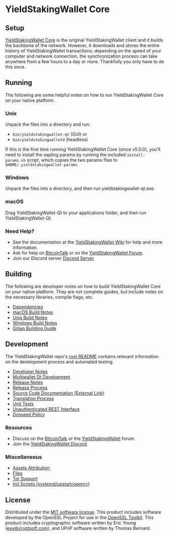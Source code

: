 YieldStakingWallet Core
=============

Setup
---------------------
[YieldStakingWallet Core](http://yieldstakingwallet.org/wallet) is the original YieldStakingWallet client and it builds the backbone of the network. However, it downloads and stores the entire history of YieldStakingWallet transactions; depending on the speed of your computer and network connection, the synchronization process can take anywhere from a few hours to a day or more. Thankfully you only have to do this once.

Running
---------------------
The following are some helpful notes on how to run YieldStakingWallet Core on your native platform.

### Unix

Unpack the files into a directory and run:

- `bin/yieldstakingwallet-qt` (GUI) or
- `bin/yieldstakingwalletd` (headless)

If this is the first time running YieldStakingWallet Core (since v5.0.0), you'll need to install the sapling params by running the included `install-params.sh` script, which copies the two params files to `$HOME/.yieldstakingwallet-params`

### Windows

Unpack the files into a directory, and then run yieldstakingwallet-qt.exe.

### macOS

Drag YieldStakingWallet-Qt to your applications folder, and then run YieldStakingWallet-Qt.

### Need Help?

* See the documentation at the [YieldStakingWallet Wiki](https://github.com/YieldStakingWallet-Project/YieldStakingWallet/wiki)
for help and more information.
* Ask for help on [BitcoinTalk](https://bitcointalk.org/index.php?topic=1262920.0) or on the [YieldStakingWallet Forum](http://forum.yieldstakingwallet.org/).
* Join our Discord server [Discord Server](https://discord.yieldstakingwallet.org)

Building
---------------------
The following are developer notes on how to build YieldStakingWallet Core on your native platform. They are not complete guides, but include notes on the necessary libraries, compile flags, etc.

- [Dependencies](dependencies.md)
- [macOS Build Notes](build-osx.md)
- [Unix Build Notes](build-unix.md)
- [Windows Build Notes](build-windows.md)
- [Gitian Building Guide](gitian-building.md)

Development
---------------------
The YieldStakingWallet repo's [root README](/README.md) contains relevant information on the development process and automated testing.

- [Developer Notes](developer-notes.md)
- [Multiwallet Qt Development](multiwallet-qt.md)
- [Release Notes](release-notes.md)
- [Release Process](release-process.md)
- [Source Code Documentation (External Link)](https://www.fuzzbawls.pw/yieldstakingwallet/doxygen/)
- [Translation Process](translation_process.md)
- [Unit Tests](unit-tests.md)
- [Unauthenticated REST Interface](REST-interface.md)
- [Dnsseed Policy](dnsseed-policy.md)

### Resources
* Discuss on the [BitcoinTalk](https://bitcointalk.org/index.php?topic=1262920.0) or the [YieldStakingWallet](http://forum.yieldstakingwallet.org/) forum.
* Join the [YieldStakingWallet Discord](https://discord.yieldstakingwallet.org).

### Miscellaneous
- [Assets Attribution](assets-attribution.md)
- [Files](files.md)
- [Tor Support](tor.md)
- [Init Scripts (systemd/upstart/openrc)](init.md)

License
---------------------
Distributed under the [MIT software license](/COPYING).
This product includes software developed by the OpenSSL Project for use in the [OpenSSL Toolkit](https://www.openssl.org/). This product includes
cryptographic software written by Eric Young ([eay@cryptsoft.com](mailto:eay@cryptsoft.com)), and UPnP software written by Thomas Bernard.
